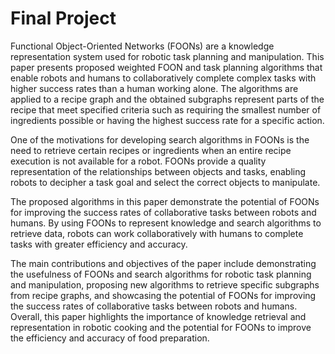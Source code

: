 # Final Project  

Functional Object-Oriented Networks (FOONs) are a knowledge representation system used for robotic task planning and manipulation. This paper presents proposed weighted FOON and task planning algorithms that enable robots and humans to collaboratively complete complex tasks with higher success rates than a human working alone. The algorithms are applied to a recipe graph and the obtained subgraphs represent parts of the recipe that meet specified criteria such as requiring the smallest number of ingredients possible or having the highest success rate for a specific action.  

One of the motivations for developing search algorithms in FOONs is the need to retrieve certain recipes or ingredients when an entire recipe execution is not available for a robot. FOONs provide a quality representation of the relationships between objects and tasks, enabling robots to decipher a task goal and select the correct objects to manipulate.  

The proposed algorithms in this paper demonstrate the potential of FOONs for improving the success rates of collaborative tasks between robots and humans. By using FOONs to represent knowledge and search algorithms to retrieve data, robots can work collaboratively with humans to complete tasks with greater efficiency and accuracy.  

The main contributions and objectives of the paper include demonstrating the usefulness of FOONs and search algorithms for robotic task planning and manipulation, proposing new algorithms to retrieve specific subgraphs from recipe graphs, and showcasing the potential of FOONs for improving the success rates of collaborative tasks between robots and humans. Overall, this paper highlights the importance of knowledge retrieval and representation in robotic cooking and the potential for FOONs to improve the efficiency and accuracy of food preparation.
